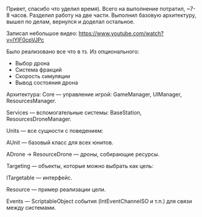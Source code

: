 Привет, спасибо что уделил время). Всего на выполнение потратил, ~7-8 часов. 
Разделил работу на две части. Выполнил базовую архитектуру, вышел по делам, вернулся и доделал остальное.

Записал небольшое видео: https://www.youtube.com/watch?v=lYIF0cpVJPc

Было реализовано все что в тз.
Из опционального:
* Выбор дрона
* Система фракций
* Скорость симуляции
* Вывод состояния дрона


Архитектура:
Core — управление игрой: GameManager, UIManager, ResourcesManager.

Services — вспомогательные системы: BaseStation, ResourcesDroneManager.

Units — все сущности с поведением:

AUnit — базовый класс для всех юнитов.

ADrone → ResourceDrone — дроны, собирающие ресурсы.

Targeting — объекты, которые можно выбрать как цель:

ITargetable — интерфейс.

Resource — пример реализации цели.

Events — ScriptableObject события (IntEventChannelSO и т.п.) для связи между системами.
